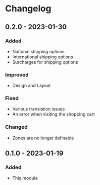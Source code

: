 # Changelog

## 0.2.0 - 2023-01-30

### Added

-   National shipping options
-   International shipping options
-   Surcharges for shipping options

### Improved

-   Design and Layout

### Fixed

-   Various translation issues
-   An error when visiting the shopping cart

### Changed

-   Zones are no longer definable

## 0.1.0 - 2023-01-19

### Added

-   This module
